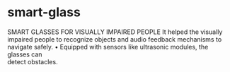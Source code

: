 # smart-glass
SMART GLASSES FOR VISUALLY IMPAIRED PEOPLE 
It helped the visually impaired people to recognize objects and audio 
feedback mechanisms to navigate safely. 
• Equipped with sensors like ultrasonic modules, the glasses can  
detect obstacles. 
